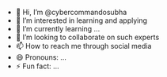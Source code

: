 - 👋 Hi, I’m @cybercommandosubha
- 👀 I’m interested in learning and applying
- 🌱 I’m currently learning ...
- 💞️ I’m looking to collaborate on such experts
- 📫 How to reach me through social media
- 😄 Pronouns: ...
- ⚡ Fun fact: ...

<!---
cybercommandosubha/cybercommandosubha is a ✨ special ✨ repository because its `README.md` (this file) appears on your GitHub profile.
You can click the Preview link to take a look at your changes.
--->
